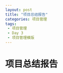```yaml
---
layout: post
title: "项目总结报告"
categories: 项目管理
tags: 
 - 项目管理
 - Day 3
 - 项目管理模版
--- 
```


# 项目总结报告


